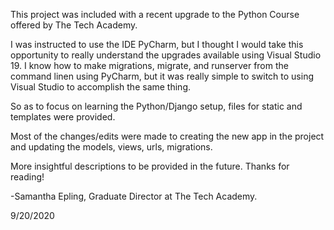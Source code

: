 This project was included with a recent upgrade to the Python Course offered by The Tech Academy.

I was instructed to use the IDE PyCharm, but I thought I would take this opportunity to really understand the upgrades available using Visual Studio 19. 
I know how to make migrations, migrate, and runserver from the command linen using PyCharm, but it was really simple to switch to using Visual Studio to accomplish the same
thing.

So as to focus on learning the Python/Django setup, files for static and templates were provided.

Most of the changes/edits were made to creating the new app in the project and updating the models, views, urls, migrations.

More insightful descriptions to be provided in the future. Thanks for reading!

-Samantha Epling, Graduate Director at The Tech Academy.

9/20/2020 
